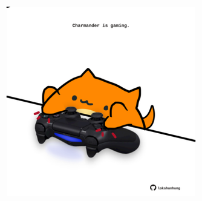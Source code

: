 <!-- built at 14/10/2021, 13:11:52 UTC -->
<p align="center">
  <img width="500" height="500" src="./ReadmeImage.svg">
</p>
